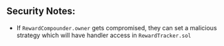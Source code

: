 ## Security Notes:

- If `RewardCompounder.owner` gets compromised, they can set a malicious strategy which will have handler access in `RewardTracker.sol`
